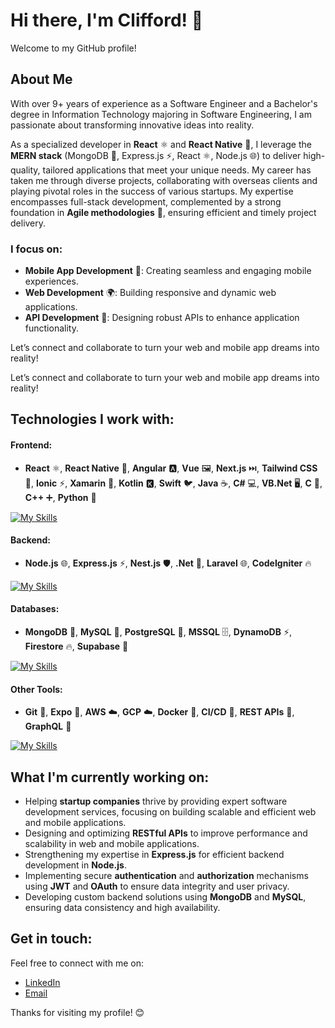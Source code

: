 # Hi there, I'm Clifford! 👋

Welcome to my GitHub profile!

## About Me

With over 9+ years of experience as a Software Engineer and a Bachelor's degree in Information Technology majoring in Software Engineering, I am passionate about transforming innovative ideas into reality.

As a specialized developer in **React** ⚛️ and **React Native** 📱, I leverage the **MERN stack** (MongoDB 🍃, Express.js ⚡, React ⚛️, Node.js 🌐) to deliver high-quality, tailored applications that meet your unique needs. My career has taken me through diverse projects, collaborating with overseas clients and playing pivotal roles in the success of various startups. My expertise encompasses full-stack development, complemented by a strong foundation in **Agile methodologies** 🔄, ensuring efficient and timely project delivery.

### I focus on:

- **Mobile App Development** 📱: Creating seamless and engaging mobile experiences.
- **Web Development** 🌍: Building responsive and dynamic web applications.
- **API Development** 🔗: Designing robust APIs to enhance application functionality.

Let’s connect and collaborate to turn your web and mobile app dreams into reality!

Let’s connect and collaborate to turn your web and mobile app dreams into reality!

## Technologies I work with:

#### Frontend:
- **React** ⚛️, **React Native** 📱, **Angular** 🅰️, **Vue** 🖼️, **Next.js** ⏭️, **Tailwind CSS** 🎨, **Ionic** ⚡, **Xamarin** 📱, **Kotlin** 🅺, **Swift** 🐦, **Java** ☕, **C#** 💻, **VB.Net** 🖥️, **C** 🔵, **C++** ➕, **Python** 🐍

[![My Skills](https://skillicons.dev/icons?i=react,redux,angular,vue,nextjs,tailwind,materialui,kotlin,flutter,swift,java,cs,ts,js,css,html&theme=light)](https://skillicons.dev)

#### Backend:
- **Node.js** 🌐, **Express.js** ⚡, **Nest.js** 🛡️, **.Net** 💼, **Laravel** 🌐, **CodeIgniter** 🔥

[![My Skills](https://skillicons.dev/icons?i=nodejs,dotnet,cs,laravel,nestjs,express,firebase,supabase&theme=light)](https://skillicons.dev)

#### Databases:
- **MongoDB** 🍃, **MySQL** 🐬, **PostgreSQL** 🐘, **MSSQL** 🗄️, **DynamoDB** ⚡, **Firestore** 🔥, **Supabase** 🧪

[![My Skills](https://skillicons.dev/icons?i=mongodb,mysql,dynamodb,firebase,supabase&theme=light)](https://skillicons.dev)


#### Other Tools:
- **Git** 🐙, **Expo** 📱, **AWS** ☁️, **GCP** ☁️, **Docker** 🐳, **CI/CD** 🔄, **REST APIs** 🔗, **GraphQL** 🧬

[![My Skills](https://skillicons.dev/icons?i=git,aws,gcp,docker,graphql,figma,bitbucket,github,sentry,jest&theme=light)](https://skillicons.dev)

## What I'm currently working on:

- Helping **startup companies** thrive by providing expert software development services, focusing on building scalable and efficient web and mobile applications.
- Designing and optimizing **RESTful APIs** to improve performance and scalability in web and mobile applications.
- Strengthening my expertise in **Express.js** for efficient backend development in **Node.js**.
- Implementing secure **authentication** and **authorization** mechanisms using **JWT** and **OAuth** to ensure data integrity and user privacy.
- Developing custom backend solutions using **MongoDB** and **MySQL**, ensuring data consistency and high availability.


## Get in touch:

Feel free to connect with me on:

- [LinkedIn](https://www.linkedin.com/in/cliffordfrancisco/)
- [Email](cliffordc.francisco@gmail.com)

Thanks for visiting my profile! 😊
